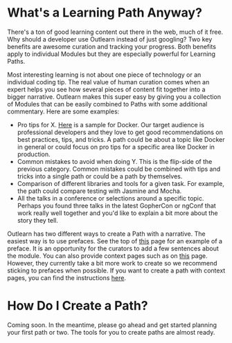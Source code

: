 <!--
{
"name": "paths",
"version" : "0.1",
"title" : "Creating Learning Paths",
"description" : "Learn what makes an effective learning path and how to create it on the Outlearn platform.",
"freshnessDate" : 2015-10-06,
"license" : "All Rights Reserved"
}
-->

<!-- @section -->

# What's a Learning Path Anyway?  

There's a ton of good learning content out there in the web, much of it free. Why should a developer use Outlearn instead of just googling? Two key benefits are awesome curation and tracking your progress. Both benefits apply to individual Modules but they are especially powerful for Learning Paths.

Most interesting learning is not about one piece of technology or an individual coding tip. The real value of human curation comes when an expert helps you see how several pieces of content fit together into a bigger narrative. Outlearn makes this super easy by giving you a collection of Modules that can be easily combined to Paths with some additional commentary. Here are some examples:

* Pro tips for X. [Here](https://pilot.outlearn.com/learn/solosailor/docker-tips/) is a sample for Docker. Our target audience is professional developers and they love to get good recommendations on best practices, tips, and tricks. A path could be about a topic like Docker in general or could focus on pro tips for a specific area like Docker in production.
* Common mistakes to avoid when doing Y. This is the flip-side of the previous category. Common mistakes could be combined with tips and tricks into a single path or could be a path by themselves.
* Comparison of different libraries and tools for a given task. For example, the path could compare testing with Jasmine and Mocha.
* All the talks in a conference or selections around a specific topic. Perhaps you found three talks in the latest GopherCon or ngConf that work really well together and you'd like to explain a bit more about the story they tell.

Outlearn has two different ways to create a Path with a narrative. The easiest way is to use prefaces. See the top of [this](https://pilot.outlearn.com/learn/solosailor/docker-tips/1) page for an example of a preface. It is an opportunity for the curators to add a few sentences about the module. You can also provide context pages such as on [this](https://pilot.outlearn.com/learn/solosailor/docker-tips/0) page. However, they currently take a bit more work to create so we recommend sticking to prefaces when possible. If you want to create a path with context pages, you can find the instructions [here](https://pilot.outlearn.com/learn/outlearn/outlearn-publishing).

<!-- @section -->

# How Do I Create a Path?

Coming soon. In the meantime, please go ahead and get started planning your first path or two. The tools for you to create paths are almost ready.
